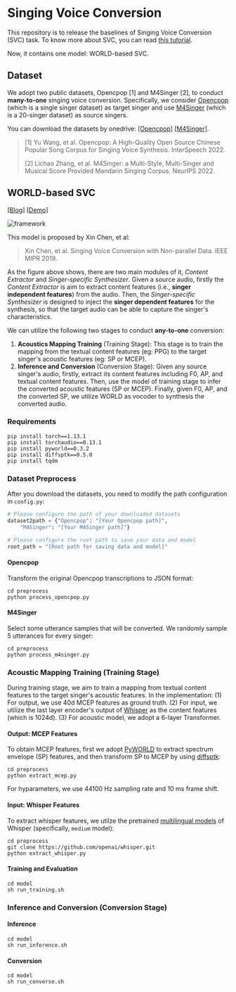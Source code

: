 # Singing Voice Conversion

This repository is to release the baselines of Singing Voice Conversion (SVC) task. To know more about SVC, you can read [this tutorial](https://www.zhangxueyao.com/data/SVC/tutorial.html).

Now, it contains one model: WORLD-based SVC.

## Dataset

We adopt two public datasets, Opencpop [1] and M4Singer [2], to conduct **many-to-one** singing voice conversion. Specifically, we consider [Opencpop](https://wenet.org.cn/opencpop/) (which is a single singer dataset) as target singer and use [M4Singer](https://github.com/M4Singer/M4Singer) (which is a 20-singer dataset) as source singers.

You can download the datasets by onedrive: [[Opencpop]](https://cuhko365-my.sharepoint.com/:f:/g/personal/222042021_link_cuhk_edu_cn/EkA6sscoSVhOnArHjmPiujkBeRhZZjL31gSpxmzday0WHA?e=36RoKe) [[M4Singer]](https://cuhko365-my.sharepoint.com/:f:/g/personal/222042021_link_cuhk_edu_cn/EjhvMImgtcdKgDHmlReEGyMB_LEDHc8Z520n1VeyYxZ8Jw?e=ILi5k4).

> [1] Yu Wang, et al. Opencpop: A High-Quality Open Source Chinese Popular Song Corpus for Singing Voice Synthesis. InterSpeech 2022.
>
> [2] Lichao Zhang, et al. M4Singer: a Multi-Style, Multi-Singer and Musical Score Provided Mandarin Singing Corpus. NeurIPS 2022.

## WORLD-based SVC

[[Blog]](https://www.zhangxueyao.com/data/SVC/tutorial.html#Baseline) [[Demo]](https://www.zhangxueyao.com/data/SVC/tutorial.html#Demo)

![framework](https://www.zhangxueyao.com/data/SVC/data/framework.png)

This model is proposed by Xin Chen, et al:

> Xin Chen, et al. Singing Voice Conversion with Non-parallel Data. IEEE MIPR 2019.

As the figure above shows, there are two main modules of it, *Content Extractor* and *Singer-specific Synthesizer*. Given a source audio, firstly the *Content Extractor* is aim to extract content features (i.e., **singer independent features**) from the audio. Then, the *Singer-specific Synthesizer* is designed to inject the **singer dependent features** for the synthesis, so that the target audio can be able to capture the singer's characteristics.

We can utilize the following two stages to conduct **any-to-one** conversion:

1. **Acoustics Mapping Training** (Training Stage): This stage is to train the mapping from the textual content features (eg: PPG) to the target singer's acoustic features (eg: SP or MCEP).
2. **Inference and Conversion** (Conversion Stage): Given any source singer's audio, firstly, extract its content features including F0, AP, and textual content features. Then, use the model of training stage to infer the converted acoustic features (SP or MCEP). Finally, given F0, AP, and the converted SP, we utilize WORLD as vocoder to synthesis the converted audio.

### Requirements

```
pip install torch==1.13.1
pip install torchaudio==0.13.1
pip install pyworld==0.3.2
pip install diffsptk==0.5.0
pip install tqdm
```

### Dataset Preprocess

After you download the datasets, you need to modify the path configuration in `config.py`:

```python
# Please configure the path of your downloaded datasets
dataset2path = {"Opencpop": "[Your Opencpop path]",
    "M4Singer": "[Your M4Singer path]"}

# Please configure the root path to save your data and model
root_path = "[Root path for saving data and model]"
```

#### Opencpop

Transform the original Opencpop transcriptions to JSON format:

```
cd preprocess
python process_opencpop.py
```

#### M4Singer

Select some utterance samples that will be converted. We randomly sample 5 utterances for every singer:

```
cd preprocess
python process_m4singer.py
```

### Acoustic Mapping Training (Training Stage)

During training stage, we aim to train a mapping from textual content features to the target singer's acoustic features. In the implementation: (1) For output, we use 40d MCEP features as ground truth. (2) For input, we utilize the last layer encoder's output of [Whisper](https://github.com/openai/whisper) as the content features (which is 1024d). (3) For acoustic model, we adopt a 6-layer Transformer.

#### Output: MCEP Features

To obtain MCEP features, first we adopt [PyWORLD](https://github.com/JeremyCCHsu/Python-Wrapper-for-World-Vocoder) to extract spectrum envelope (SP) features, and then transform SP to MCEP by using [diffsptk](https://github.com/sp-nitech/diffsptk):

```
cd preprocess
python extract_mcep.py
```

For hyparameters, we use 44100 Hz sampling rate and 10 ms frame shift.

#### Input: Whisper Features

To extract whisper features, we utilze the pretrained [multilingual models](https://github.com/openai/whisper#available-models-and-languages) of Whisper (specifically, `medium` model):

```
cd preprocess
git clone https://github.com/openai/whisper.git
python extract_whisper.py
```

#### Training and Evaluation

```
cd model
sh run_training.sh
```

### Inference and Conversion (Conversion Stage)

#### Inference

```
cd model
sh run_inference.sh
```

#### Conversion

```
cd model
sh run_converse.sh
```
